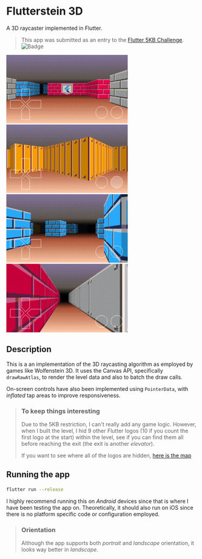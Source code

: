 # Flutterstein 3D

A 3D raycaster implemented in Flutter.

> This app was submitted as an entry to the [Flutter 5KB Challenge](https://flutter.dev/create).
> ![Badge](https://api.accredible.com/v1/frontend/credential_website_embed_image/badge/12977835?key=d2bd2a8f668b1fcd7a3f880a0a6a4ad59217595a78820ddb31ab81f0dcd87898)

![Gameplay 0](/captures/gameplay0_320x180.gif?raw=true)
![Gameplay 1](/captures/gameplay1_320x180.gif?raw=true)
![Gameplay 2](/captures/gameplay2_320x180.gif?raw=true)
![Gameplay 3](/captures/gameplay3_320x180.gif?raw=true)

## Description

This is a an implementation of the 3D raycasting algorithm as employed by games like Wolfenstein 3D. It uses the Canvas API, specifically `drawRawAtlas`, to render the level data and also to batch the draw calls.

On-screen controls have also been implemented using `PointerData`, with _inflated_ tap areas to improve responsiveness.

> ### To keep things interesting
>
> Due to the 5KB restriction, I can't really add any game logic. However, when I built the level, I hid 9 other Flutter logos (10 if you count the first logo at the start) within the level, see if you can find them all before reaching the exit (the exit is another _elevator_).
>
> If you want to see where all of the logos are hidden, [here is the map](/captures/level_map.png?raw=true)

## Running the app

```bash
flutter run --release
```

I highly recommend running this on _Android_ devices since that is where I have been testing the app on. Theoretically, it should also run on iOS since there is no platform specific code or configuration employed.

> ### Orientation
>
> Although the app supports both _portrait_ and _landscape_ orientation, it looks way better in _landscape_.
